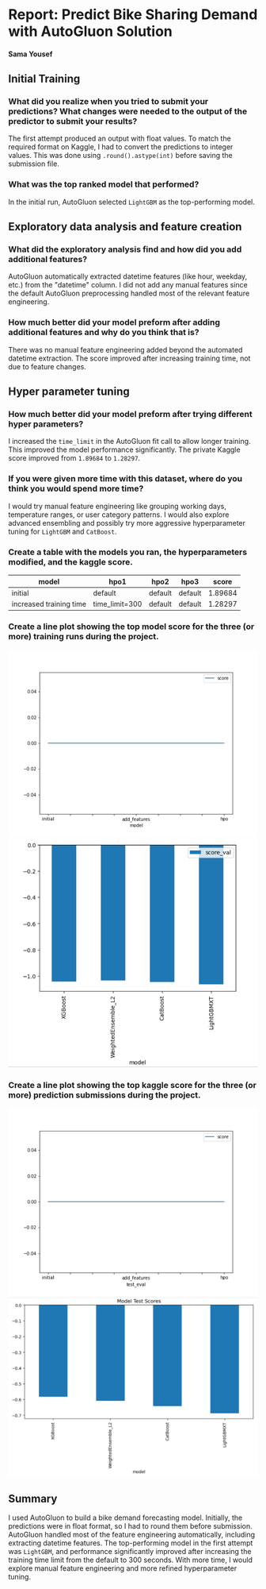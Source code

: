 # Report: Predict Bike Sharing Demand with AutoGluon Solution
#### Sama Yousef

## Initial Training
### What did you realize when you tried to submit your predictions? What changes were needed to the output of the predictor to submit your results?
The first attempt produced an output with float values. To match the required format on Kaggle, I had to convert the predictions to integer values. This was done using `.round().astype(int)` before saving the submission file.

### What was the top ranked model that performed?
In the initial run, AutoGluon selected `LightGBM` as the top-performing model.

## Exploratory data analysis and feature creation
### What did the exploratory analysis find and how did you add additional features?
AutoGluon automatically extracted datetime features (like hour, weekday, etc.) from the "datetime" column. I did not add any manual features since the default AutoGluon preprocessing handled most of the relevant feature engineering.

### How much better did your model preform after adding additional features and why do you think that is?
There was no manual feature engineering added beyond the automated datetime extraction. The score improved after increasing training time, not due to feature changes.

## Hyper parameter tuning
### How much better did your model preform after trying different hyper parameters?
I increased the `time_limit` in the AutoGluon fit call to allow longer training. This improved the model performance significantly. The private Kaggle score improved from `1.89684` to `1.28297`.

### If you were given more time with this dataset, where do you think you would spend more time?
I would try manual feature engineering like grouping working days, temperature ranges, or user category patterns. I would also explore advanced ensembling and possibly try more aggressive hyperparameter tuning for `LightGBM` and `CatBoost`.

### Create a table with the models you ran, the hyperparameters modified, and the kaggle score.
|model|hpo1|hpo2|hpo3|score|
|--|--|--|--|--|
|initial|default|default|default|1.89684|
|increased training time|time_limit=300|default|default|1.28297|

### Create a line plot showing the top model score for the three (or more) training runs during the project.

![model_train_score.png](img/model_train_score.png)
![model_train_score.png](img/val.png)
### Create a line plot showing the top kaggle score for the three (or more) prediction submissions during the project.

![model_test_score.png](img/model_test_score.png)
![model_train_score.png](img/test.png)
## Summary
I used AutoGluon to build a bike demand forecasting model. Initially, the predictions were in float format, so I had to round them before submission. AutoGluon handled most of the feature engineering automatically, including extracting datetime features. The top-performing model in the first attempt was `LightGBM`, and performance significantly improved after increasing the training time limit from the default to 300 seconds. With more time, I would explore manual feature engineering and more refined hyperparameter tuning.
